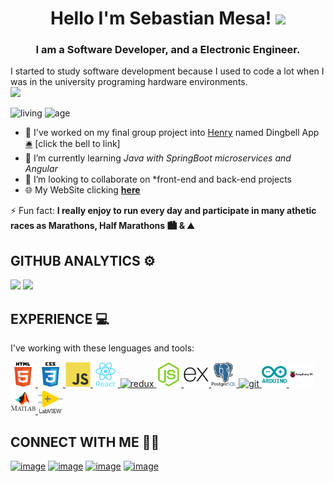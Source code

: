 <h1 align="center">
  <a target="_blank">
  </a>
Hello I'm Sebastian Mesa!
  <a target="_blank">
    <img src="https://github.com/JayantGoel001/JayantGoel001/blob/master/GIF/Hi.gif" width="40px" />
  </a>
</h1>
<h3 align='center'>I am a Software Developer, and a Electronic Engineer.</h3>
I started to study software development because I used to code a lot when I was in the university programing hardware environments.<br>
<a disabled=true><img src="https://user-images.githubusercontent.com/73097560/115834477-dbab4500-a447-11eb-908a-139a6edaec5c.gif"></a>

![living](https://img.shields.io/badge/living-Colombia-yellow)
![age](https://img.shields.io/badge/age-27-blue)

<!--
**Smesaz/Smesaz** is a ✨ _special_ ✨ repository because its `README.md` (this file) appears on your GitHub profile.
Here are some ideas to get you started:
-->

- 🔭 I've worked on my final group project into [Henry](https://github.com/soyHenry) named Dingbell App [🛎️](https://restobares-app.web.app/) [click the bell to link]
- 🌱 I’m currently learning *Java with SpringBoot microservices and Angular*
- 👯 I’m looking to collaborate on *front-end and back-end projects
- 🌐 My WebSite clicking [**here**](https://sebastianmesa.xyz) 
<!-- - 📫 How to reach me: ... -->

⚡ Fun fact: **I really enjoy to run every day and participate in many athetic races as Marathons, Half Marathons 🏙️ & ⛰️**

## GITHUB ANALYTICS ⚙️
 ![](https://github-readme-stats.vercel.app/api?username=Smesaz) ![](https://github-readme-stats.vercel.app/api/top-langs/?username=Smesaz)
 
## EXPERIENCE 💻
I've working with these lenguages and tools:

<p align="left"> 
  <a href="https://www.w3.org/html/" target="_blank"> 
    <img src="https://raw.githubusercontent.com/devicons/devicon/master/icons/html5/html5-original-wordmark.svg" alt="html5" width="40" height="40"/> 
  </a>
  <a href="https://www.w3schools.com/css/" target="_blank"> 
    <img src="https://raw.githubusercontent.com/devicons/devicon/master/icons/css3/css3-original-wordmark.svg" alt="css3" width="40" height="40"/> 
  </a> 
  <a href="https://developer.mozilla.org/en-US/docs/Web/JavaScript" target="_blank"> 
    <img src="https://raw.githubusercontent.com/devicons/devicon/master/icons/javascript/javascript-original.svg" alt="javascript" width="40" height="40"/> 
  </a>
  <a href="https://es.reactjs.org/" target="_blank"> 
    <img src="https://raw.githubusercontent.com/devicons/devicon/master/icons/react/react-original-wordmark.svg" alt="react" width="40" height="40"/> 
  </a>
  <a href="https://es.redux.js.org/" target="_blank"> 
    <img src="https://img.icons8.com/color/48/000000/redux.png" alt="redux" width="40" height="40"/> 
  </a>
   <a href="https://nodejs.org/es/" target="_blank"> 
    <img src="https://raw.githubusercontent.com/devicons/devicon/master/icons/nodejs/nodejs-original.svg" alt="nodejs" width="40" height="40"/> 
  </a>
  <a href="https://expressjs.com/es/" target="_blank"> 
    <img src="https://raw.githubusercontent.com/devicons/devicon/master/icons/express/express-original.svg" alt="express" width=40" height="40"/> 
  </a> 
  <a href="https://www.postgresql.org/" target="_blank"> 
    <img src="https://raw.githubusercontent.com/devicons/devicon/master/icons/postgresql/postgresql-original-wordmark.svg" alt="postgresql" width="40" height="40"/> 
  </a> 
  <a href="https://git-scm.com/" target="_blank"> 
    <img src="https://www.vectorlogo.zone/logos/git-scm/git-scm-icon.svg" alt="git" width="40" height="40"/> 
  </a>
  <a href="https://www.arduino.cc/" target="_blank"> 
    <img src="https://raw.githubusercontent.com/devicons/devicon/master/icons/arduino/arduino-original-wordmark.svg" alt="arduino" width="40" height="40"/> 
  </a>
  <a href="https://www.raspberrypi.org/" target="_blank"> 
    <img src="https://raw.githubusercontent.com/devicons/devicon/master/icons/raspberrypi/raspberrypi-original-wordmark.svg" alt="arduino" width="40" height="40"/> 
  </a>
  <a href="https://www.mathworks.com/products/matlab.html" target="_blank"> 
    <img src="https://raw.githubusercontent.com/github/explore/80688e429a7d4ef2fca1e82350fe8e3517d3494d/topics/matlab/matlab.png" alt="scrum" width="40" height="40"/> 
  </a>
  <a href="https://www.ni.com/es-co/support/downloads/software-products/download.labview.html" target="_blank"> 
    <img src="https://raw.githubusercontent.com/devicons/devicon/master/icons/labview/labview-original-wordmark.svg" alt="arduino" width="40" height="40"/> 
  </a>
</p>

## CONNECT WITH ME 🤝🏻
[![image](https://img.shields.io/badge/LinkedIn-0077B5?style=for-the-badge&logo=linkedin&logoColor=white)](https://www.linkedin.com/in/sebastianmesazafra/)
[![image](https://img.shields.io/badge/Instagram-E4405F?style=for-the-badge&logo=instagram&logoColor=white)](https://www.instagram.com/sebastianmesaz/)
[![image](https://img.shields.io/badge/research%20gate-1AA252?style=for-the-badge&logo=researchgate&logoColor=white)](https://www.researchgate.net/profile/Sebastian-Mesa-4)
[![image](https://img.shields.io/badge/Gmail-D14836?style=for-the-badge&logo=gmail&logoColor=white)](mailto:smesaz08@gmail.com)
  
</div>


 
